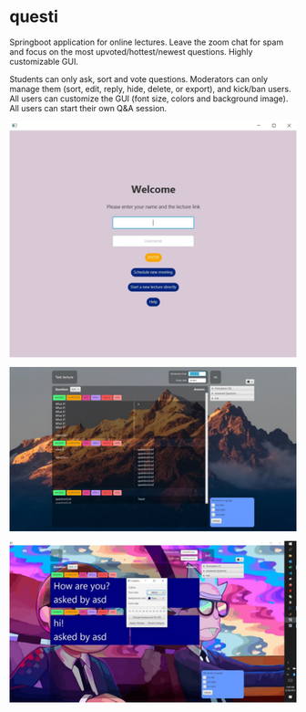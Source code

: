 # questi
Springboot application for online lectures. Leave the zoom chat for spam and focus on the most upvoted/hottest/newest questions. Highly customizable GUI.

Students can only ask, sort and vote questions. Moderators can only manage them (sort, edit, reply, hide, delete, or export), and kick/ban users. All users can customize the GUI (font size, colors and background image). All users can start their own Q&A session. 

![screenshot](welcome.jpg)

![screenshot](screenshot.jpg)

![screenshot](customize.jpg)
